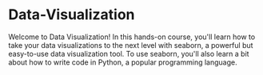 # Data-Visualization
Welcome to Data Visualization! In this hands-on course, you'll learn how to take your data visualizations to the next level with seaborn, a powerful but easy-to-use data visualization tool. To use seaborn, you'll also learn a bit about how to write code in Python, a popular programming language.
